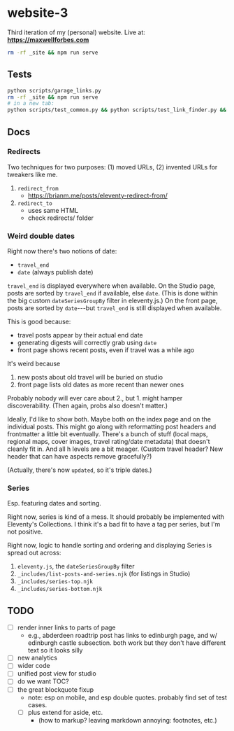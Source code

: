 # website-3

Third iteration of my (personal) website. Live at: **https://maxwellforbes.com**

```bash
rm -rf _site && npm run serve
```

## Tests

```bash
python scripts/garage_links.py
rm -rf _site && npm run serve
# in a new tab:
python scripts/test_common.py && python scripts/test_link_finder.py && python scripts/test_link_graph.py
```

## Docs

### Redirects

Two techniques for two purposes: (1) moved URLs, (2) invented URLs for tweakers like me.

1. `redirect_from`
    - https://brianm.me/posts/eleventy-redirect-from/
2. `redirect_to`
    - uses same HTML
    - check redirects/ folder

### Weird double dates

Right now there's two notions of date:
- `travel_end`
- `date` (always publish date)

`travel_end` is displayed everywhere when available. On the Studio page, posts are sorted by `travel_end` if available, else `date`. (This is done within the big custom `dateSeriesGroupBy` filter in eleventy.js.) On the front page, posts are sorted by `date`---but `travel_end` is still displayed when available.

This is good because:
- travel posts appear by their actual end date
- generating digests will correctly grab using `date`
- front page shows recent posts, even if travel was a while ago

It's weird because
1. new posts about old travel will be buried on studio
2. front page lists old dates as more recent than newer ones

Probably nobody will ever care about 2., but 1. might hamper discoverability. (Then again, probs also doesn't matter.)

Ideally, I'd like to show both. Maybe both on the index page and on the individual posts. This might go along with reformatting post headers and frontmatter a little bit eventually. There's a bunch of stuff (local maps, regional maps, cover images, travel rating/date metadata) that doesn't cleanly fit in. And all h levels are a bit meager. (Custom travel header? New header that can have aspects remove gracefully?)

(Actually, there's now `updated`, so it's triple dates.)

### Series

Esp. featuring dates and sorting.

Right now, series is kind of a mess. It should probably be implemented with Eleventy's Collections. I think it's a bad fit to have a tag per series, but I'm not positive.

Right now, logic to handle sorting and ordering and displaying Series is spread out across:
1. `eleventy.js`, the `dateSeriesGroupBy` filter
2. `_includes/list-posts-and-series.njk` (for listings in Studio)
3. `_includes/series-top.njk`
4. `_includes/series-bottom.njk`

## TODO

- [ ] render inner links to parts of page
    - e.g., abderdeen roadtrip post has links to edinburgh page, and w/ edinburgh castle subsection. both work but they don't have different text so it looks silly
- [ ] new analytics
- [ ] wider code
- [ ] unified post view for studio
- [ ] do we want TOC?
- [ ] the great blockquote fixup
    - note: esp on mobile, and esp double quotes. probably find set of test cases.
    - [ ] plus extend for aside, etc.
        - (how to markup? leaving markdown annoying: footnotes, etc.)

